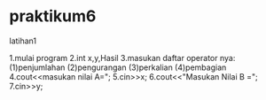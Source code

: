 # praktikum6

latihan1

1.mulai program
2.int x,y,Hasil
3.masukan daftar operator nya:(1)penjumlahan
			      (2)pengurangan
			      (3)perkalian
			      (4)pembagian
4.cout<<masukan nilai A=";
5.cin>>x;
6.cout<<"Masukan Nilai B =";
7.cin>>y;